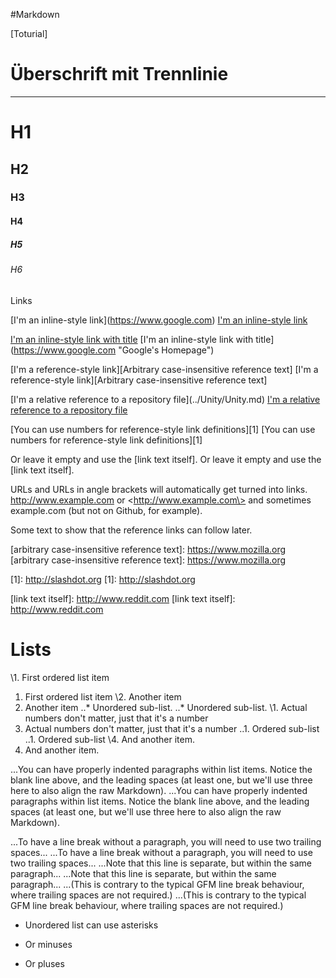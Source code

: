 #Markdown

[Toturial]

Überschrift mit Trennlinie
====
----

# H1
## H2
### H3
#### H4
##### H5
###### H6

Links

\[I'm an inline-style link\](https://www.google.com)
[I'm an inline-style link](https://www.google.com)

[I'm an inline-style link with title](https://www.google.com "Google's Homepage")
\[I'm an inline-style link with title\](https://www.google.com "Google's Homepage")

[I'm a reference-style link][Arbitrary case-insensitive reference text]
\[I'm a reference-style link\]\[Arbitrary case-insensitive reference text\]

\[I'm a relative reference to a repository file\](../Unity/Unity.md)
[I'm a relative reference to a repository file](../Unity/Unity.md)

\[You can use numbers for reference-style link definitions\]\[1\]
[You can use numbers for reference-style link definitions][1]

Or leave it empty and use the \[link text itself\].
Or leave it empty and use the [link text itself].

URLs and URLs in angle brackets will automatically get turned into links. 
http://www.example.com or \<http://www.example.com\> and sometimes 
example.com (but not on Github, for example).

Some text to show that the reference links can follow later.

\[arbitrary case-insensitive reference text\]\: https://www.mozilla.org
[arbitrary case-insensitive reference text]: https://www.mozilla.org

\[1\]\: http://slashdot.org
[1]\: http://slashdot.org

\[link text itself\]\: http://www.reddit.com
[link text itself]: http://www.reddit.com

Lists
=====
\1. First ordered list item
1. First ordered list item
\2. Another item
2. Another item
\..* Unordered sub-list. 
..* Unordered sub-list. 
\1. Actual numbers don't matter, just that it's a number
1. Actual numbers don't matter, just that it's a number
\..1. Ordered sub-list
..1. Ordered sub-list
\4. And another item.
4. And another item.

\...You can have properly indented paragraphs within list items. Notice the blank line above, and the leading spaces (at least one, but we'll use three here to also align the raw Markdown).
...You can have properly indented paragraphs within list items. Notice the blank line above, and the leading spaces (at least one, but we'll use three here to also align the raw Markdown).

\...To have a line break without a paragraph, you will need to use two trailing spaces...
...To have a line break without a paragraph, you will need to use two trailing spaces...
\...Note that this line is separate, but within the same paragraph...
...Note that this line is separate, but within the same paragraph...
\...(This is contrary to the typical GFM line break behaviour, where trailing spaces are not required.)
...(This is contrary to the typical GFM line break behaviour, where trailing spaces are not required.)


* Unordered list can use asterisks
- Or minuses
+ Or pluses